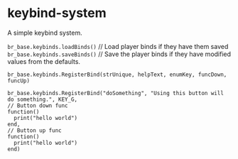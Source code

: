# keybind-system

A simple keybind system.


```br_base.keybinds.loadBinds()``` // Load player binds if they have them saved
```br_base.keybinds.saveBinds()``` // Save the player binds if they have modified values from the defaults.

```br_base.keybinds.RegisterBind(strUnique, helpText, enumKey, funcDown, funcUp)```

```
br_base.keybinds.RegisterBind("doSomething", "Using this button will do something.", KEY_G, 
// Button down func
function()
  print("hello world")
end,
// Button up func
function()
  print("hello world")
end)
```
